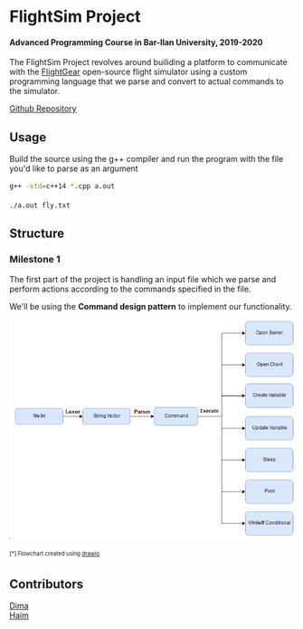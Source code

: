 # FlightSim Project
#### Advanced Programming Course in Bar-Ilan University, 2019-2020
The FlightSim Project revolves around builiding a platform to communicate with the [FlightGear](https://www.flightgear.org/) open-source flight simulator using a custom programming language that we parse and convert to actual commands to the simulator.

[Github Repository](https://github.com/Dimmzy/flightsim)


## Usage
Build the source using the g++ compiler and run the program with the file you'd like to parse as an argument
```bash
g++ -std=c++14 *.cpp a.out

./a.out fly.txt
```

## Structure
### Milestone 1
The first part of the project is handling an input file which we parse and perform actions according to the commands specified in the file.

We'll be using the **Command design pattern** to implement our functionality.

![alt text](flowchart.png)

<sub><sup>[*] Flowchart created using [drawio](https://www.draw.io/)</sup></sub>

## Contributors
[Dima](https://github.com/Dimmzy)   
[Haim](https://github.com/HaimIsakov)
